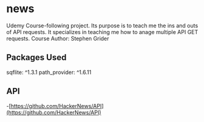 # news

Udemy Course-following project. Its purpose is to teach me the ins and outs of API requests. It specializes in teaching me how to anage multiple API GET requests.
Course Author: Stephen Grider
## Packages Used
  sqflite: ^1.3.1
  path_provider: ^1.6.11


## API 
-[https://github.com/HackerNews/API](https://github.com/HackerNews/API)
